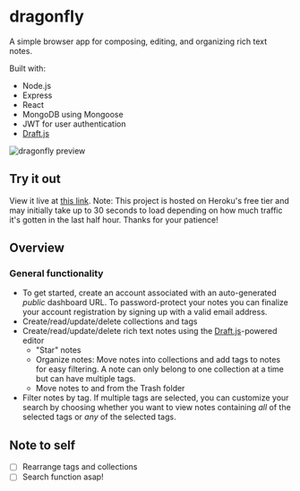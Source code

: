# dragonfly

A simple browser app for composing, editing, and organizing rich text notes.

Built with:
- Node.js
- Express
- React
- MongoDB using Mongoose
- JWT for user authentication
- [Draft.js](https://draftjs.org/)

<img src="https://ngw.dev/src/images/portfolio/dragonflypreview.png" alt="dragonfly preview" />

## Try it out

View it live at [this link](https://ngwdragonfly.herokuapp.com/). Note: This project is hosted on Heroku's free tier and may initially take up to 30 seconds to load depending on how much traffic it's gotten in the last half hour. Thanks for your patience!

## Overview

### General functionality

- To get started, create an account associated with an auto-generated *public* dashboard URL. To password-protect your notes you can finalize your account registration by signing up with a valid email address.
- Create/read/update/delete collections and tags
- Create/read/update/delete rich text notes using the [Draft.js](https://draftjs.org/)-powered editor
  - "Star" notes
  - Organize notes: Move notes into collections and add tags to notes for easy filtering. A note can only belong to one collection at a time but can have multiple tags.
  - Move notes to and from the Trash folder
- Filter notes by tag. If multiple tags are selected, you can customize your search by choosing whether you want to view notes containing *all* of the selected tags or *any* of the selected tags.

## Note to self

- [ ] Rearrange tags and collections
- [ ] Search function asap!